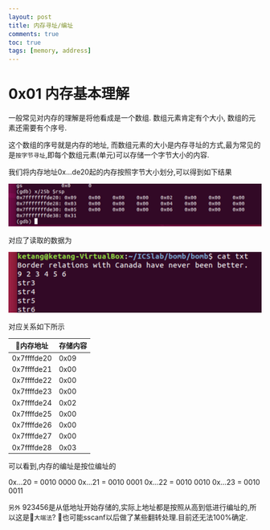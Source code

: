```yaml
---
layout: post
title: 内存寻址/编址
comments: true
toc: true
tags: [memory, address]
---
```


# 0x01 内存基本理解

一般常见对内存的理解是将他看成是一个数组. 数组元素肯定有个大小, 数组的元素还需要有个序号.

这个数组的序号就是内存的地址, 而数组元素的大小是内存寻址的方式,最为常见的是`按字节寻址`,即每个数组元素(单元)可以存储一个字节大小的内容.


我们将内存地址0x...de20起的内存按照字节大小划分,可以得到如下结果

![图](/assets/Snipaste_2020-12-15_18-05-49.png)

对应了读取的数据为

![1](/assets/Snipaste_2020-12-15_18-06-13.png)

对应关系如下所示

内存地址|存储内容
-|-
0x7ffffde20|0x09
0x7ffffde21|0x00
0x7ffffde22|0x00
0x7ffffde23|0x00
0x7ffffde24|0x02
0x7ffffde25|0x00
0x7ffffde26|0x00
0x7ffffde27|0x00
0x7ffffde28|0x03

可以看到,内存的编址是按位编址的

0x...20 = 0010 0000
0x...21 = 0010 0001
0x...22 = 0010 0010
0x...23 = 0010 0011

`另外`
923456是从低地址开始存储的,实际上地址都是按照从高到低进行编址的,所以这是`大端法`?
也可能sscanf以后做了某些翻转处理.目前还无法100%确定.